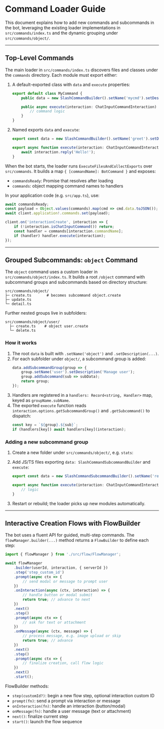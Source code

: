 # Command Loader Guide

This document explains how to add new commands and subcommands in the bot, leveraging the existing loader implementations in `src/commands/index.ts` and the dynamic grouping under `src/commands/object/`.

---

## Top-Level Commands

The main loader in `src/commands/index.ts` discovers files and classes under the `commands` directory. Each module must export either:

1. A default-exported class with `data` and `execute` properties:

    ```ts
    export default class MyCommand {
        public data = new SlashCommandBuilder().setName('mycmd').setDescription('My test command');

        public async execute(interaction: ChatInputCommandInteraction) {
            // command logic
        }
    }
    ```

2. Named exports `data` and `execute`:

    ```ts
    export const data = new SlashCommandBuilder().setName('greet').setDescription('Send a greeting');

    export async function execute(interaction: ChatInputCommandInteraction) {
        await interaction.reply('Hello!');
    }
    ```

When the bot starts, the loader runs `ExecuteFilesAndCollectExports` over `src/commands`. It builds a map `{ [commandName]: BotCommand }` and exposes:

- `commandsReady`: Promise that resolves after loading
- `commands`: object mapping command names to handlers

In your application code (e.g. `src/app.ts`), use:

```ts
await commandsReady;
const payload = Object.values(commands).map(cmd => cmd.data.toJSON());
await client.application!.commands.set(payload);

client.on('interactionCreate', interaction => {
    if (!interaction.isChatInputCommand()) return;
    const handler = commands[interaction.commandName];
    if (handler) handler.execute(interaction);
});
```

---

## Grouped Subcommands: `object` Command

The `object` command uses a custom loader in `src/commands/object/index.ts`. It builds a root `/object` command with subcommand groups and subcommands based on directory structure:

```
src/commands/object/
├─ create.ts       # becomes subcommand object.create
├─ update.ts
└─ detail.ts
```

Further nested groups live in subfolders:

```
src/commands/object/user/
  ├─ create.ts    # object user.create
  └─ delete.ts
```

### How it works

1. The root `data` is built with `.setName('object')` and `.setDescription(...)`.
2. For each subfolder under `object/`, a subcommand group is added:
    ```ts
    data.addSubcommandGroup(group => {
        group.setName('user').setDescription('Manage user');
        group.addSubcommand(sub => subData);
        return group;
    });
    ```
3. Handlers are registered in a `handlers: Record<string, Handler>` map, keyed as `groupName.subName`.
4. The exported `execute` function reads `interaction.options.getSubcommandGroup()` and `.getSubcommand()` to dispatch:
    ```ts
    const key = `${group}.${sub}`;
    if (handlers[key]) await handlers[key](interaction);
    ```

### Adding a new subcommand group

1. Create a new folder under `src/commands/object/`, e.g. `stats`:
2. Add JS/TS files exporting `data: SlashCommandSubcommandBuilder` and `execute`:

    ```ts
    export const data = new SlashCommandSubcommandBuilder().setName('report').setDescription('Show stats report');

    export async function execute(interaction: ChatInputCommandInteraction) {
        // logic
    }
    ```

3. Restart or rebuild; the loader picks up new modules automatically.

---

## Interactive Creation Flows with FlowBuilder

The bot uses a fluent API for guided, multi-step commands. The `flowManager.builder(...)` method returns a `FlowBuilder` to define each step:

```ts
import { flowManager } from './src/flow/FlowManager';

await flowManager
    .builder(userId, interaction, { serverId })
    .step('step_custom_id')
    .prompt(async ctx => {
        // send modal or message to prompt user
    })
    .onInteraction(async (ctx, interaction) => {
        // handle button or modal submit
        return true; // advance to next
    })
    .next()
    .step()
    .prompt(async ctx => {
        // ask for text or attachment
    })
    .onMessage(async (ctx, message) => {
        // process message, e.g. image upload or skip
        return true; // advance
    })
    .next()
    .step()
    .prompt(async ctx => {
        // finalize creation, call flow logic
    })
    .next()
    .start();
```

FlowBuilder methods:

- `step(customId?)`: begin a new flow step, optional interaction custom ID
- `prompt(fn)`: send a prompt via interaction or message
- `onInteraction(fn)`: handle an interaction (button/modal)
- `onMessage(fn)`: handle a user message (text or attachment)
- `next()`: finalize current step
- `start()`: launch the flow sequence
